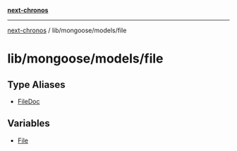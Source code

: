 [**next-chronos**](../../../../README.md)

***

[next-chronos](../../../../README.md) / lib/mongoose/models/file

# lib/mongoose/models/file

## Type Aliases

- [FileDoc](type-aliases/FileDoc.md)

## Variables

- [File](variables/File.md)
